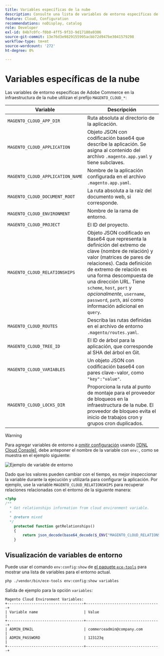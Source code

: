 ```yaml
---
title: Variables específicas de la nube
description: Consulte una lista de variables de entorno específicas de Adobe Commerce en la infraestructura en la nube.
feature: Cloud, Configuration
recommendations: noDisplay, catalog
role: Developer
exl-id: 84b7c0fc-f0b0-4ff5-9f33-9d17180a9306
source-git-commit: 13e76d3e9829155995acbb72d947be3041579298
workflow-type: tm+mt
source-wordcount: '272'
ht-degree: 0%

---
```


# Variables específicas de la nube

Las variables de entorno específicas de Adobe Commerce en la infraestructura de la nube utilizan el prefijo `MAGENTO_CLOUD_*`:

| Variable | Descripción |
| -------- | --------------- |
| `MAGENTO_CLOUD_APP_DIR` | Ruta absoluta al directorio de la aplicación. |
| `MAGENTO_CLOUD_APPLICATION` | Objeto JSON con codificación base64 que describe la aplicación. Se asigna al contenido del archivo `.magento.app.yaml` y tiene subclaves. |
| `MAGENTO_CLOUD_APPLICATION_NAME` | Nombre de la aplicación configurada en el archivo `.magento.app.yaml`. |
| `MAGENTO_CLOUD_DOCUMENT_ROOT` | La ruta absoluta a la raíz del documento web, si corresponde. |
| `MAGENTO_CLOUD_ENVIRONMENT` | Nombre de la rama de entorno. |
| `MAGENTO_CLOUD_PROJECT` | El ID del proyecto. |
| `MAGENTO_CLOUD_RELATIONSHIPS` | Objeto JSON codificado en Base64 que representa la definición del extremo de clave (nombre de relación) y valor (matrices de pares de relaciones). Cada definición de extremo de relación es una forma descompuesta de una dirección URL. Tiene `scheme`, `host`, `port` y _opcionalmente_, `username`, `password`, `path`, así como información adicional en `query`. |
| `MAGENTO_CLOUD_ROUTES` | Describa las rutas definidas en el archivo de entorno `.magento/routes.yaml`. |
| `MAGENTO_CLOUD_TREE_ID` | El ID de árbol para la aplicación, que corresponde al SHA del árbol en Git. |
| `MAGENTO_CLOUD_VARIABLES` | Un objeto JSON con codificación base64 con pares clave-valor, como `"key":"value"`. |
| `MAGENTO_CLOUD_LOCKS_DIR` | Proporciona la ruta al punto de montaje para el proveedor de bloqueos en la infraestructura de la nube. El proveedor de bloqueo evita el inicio de trabajos cron y grupos cron duplicados. |

>[!WARNING]
>
>Para agregar variables de entorno a [omitir configuración](https://experienceleague.adobe.com/docs/commerce-operations/configuration-guide/paths/override-config-settings.html) usando [[!DNL Cloud Console]](../project/overview.md), debe anteponer el nombre de la variable con `env:`, como se muestra en el ejemplo siguiente:
>
>![Ejemplo de variable de entorno](../../assets/set-env-variable-ui.png)

Dado que los valores pueden cambiar con el tiempo, es mejor inspeccionar la variable durante la ejecución y utilizarla para configurar la aplicación. Por ejemplo, use la variable `MAGENTO_CLOUD_RELATIONSHIPS` para recuperar relaciones relacionadas con el entorno de la siguiente manera:

```php
<?php
/**
  * Get relationships information from cloud environment variable.
  *
  * @return mixed
  */
    protected function getRelationships()
    {
        return json_decode(base64_decode($_ENV["MAGENTO_CLOUD_RELATIONSHIPS"]), true);
    }
```

## Visualización de variables de entorno

Puede usar el comando `env:config:show` de [el paquete `ece-tools`](../dev-tools/package-overview.md) para mostrar una lista de variables para el entorno actual.

```bash
php ./vendor/bin/ece-tools env:config:show variables
```

Salida de ejemplo para la opción `variables`:

```terminal
Magento Cloud Environment Variables:
+-----------------------------------+----------------------------------+
| Variable name                     | Value                            |
+-----------------------------------+----------------------------------+
| ADMIN_EMAIL                       | commerceadmin@company.com        |
| ADMIN_PASSWORD                    | 123123q                          |
+-----------------------------------+----------------------------------+
```
